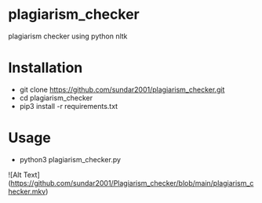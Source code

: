 # plagiarism_checker
plagiarism checker using python nltk

# Installation
- git clone https://github.com/sundar2001/plagiarism_checker.git
- cd plagiarism_checker
- pip3 install -r requirements.txt

# Usage
- python3 plagiarism_checker.py

![Alt Text] (https://github.com/sundar2001/Plagiarism_checker/blob/main/plagiarism_checker.mkv)

